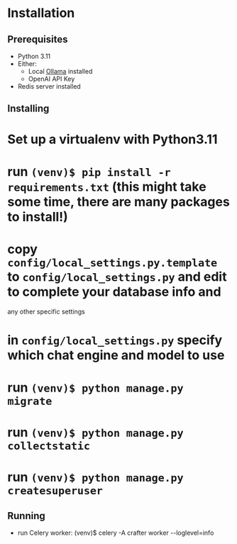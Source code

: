 Installation
================

Prerequisites
---------------

* Python 3.11
* Either:
    * Local [Ollama](https://ollama.com/) installed 
    * OpenAI API Key
* Redis server installed 

Installing
------------

# Set up a virtualenv with Python3.11
# run `(venv)$ pip install -r requirements.txt` (this might take some time, there are many packages to install!)
# copy `config/local_settings.py.template` to `config/local_settings.py` and edit to complete your database info and 
  any other specific settings
# in `config/local_settings.py` specify which chat engine and model to use
# run `(venv)$ python manage.py migrate`
# run `(venv)$ python manage.py collectstatic`
# run `(venv)$ python manage.py createsuperuser`


Running
---------

* run Celery worker: (venv)$ celery -A crafter worker --loglevel=info
